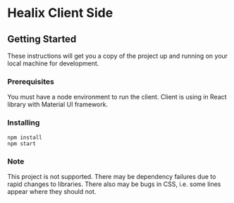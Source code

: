 # Healix Client Side


## Getting Started

These instructions will get you a copy of the project up and running on your local machine for development.

### Prerequisites

You must have a node environment to run the client. Client is using in React library with Material UI framework.

### Installing


```
npm install
npm start
```

### Note

This project is not supported. There may be dependency failures due to rapid changes to libraries. There also may be bugs in CSS, i.e. some lines appear where they should not.
